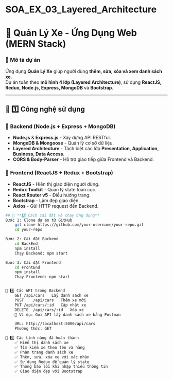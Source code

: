 # SOA_EX_03_Layered_Architecture

# 🚗 Quản Lý Xe - Ứng Dụng Web (MERN Stack)  

### 📌 Mô tả dự án  
Ứng dụng **Quản Lý Xe** giúp người dùng **thêm, sửa, xóa và xem danh sách xe**.  
Dự án tuân theo **mô hình 4 lớp (Layered Architecture)**, sử dụng **ReactJS, Redux, Node.js, Express, MongoDB** và **Bootstrap**.  

---

## 📌 **1️⃣ Công nghệ sử dụng**  
### 🔹 **Backend (Node.js + Express + MongoDB)**
- **Node.js** & **Express.js** - Xây dựng API RESTful.  
- **MongoDB & Mongoose** - Quản lý cơ sở dữ liệu.  
- **Layered Architecture** - Tách biệt các lớp **Presentation, Application, Business, Data Access**.  
- **CORS & Body-Parser** - Hỗ trợ giao tiếp giữa Frontend và Backend.  

### 🔹 **Frontend (ReactJS + Redux + Bootstrap)**
- **ReactJS** - Hiển thị giao diện người dùng.  
- **Redux Toolkit** - Quản lý state toàn cục.  
- **React Router v5** - Điều hướng trang.  
- **Bootstrap** - Làm đẹp giao diện.  
- **Axios** - Gửi HTTP request đến Backend.  

```sh
## 📌 **3️⃣ Cách cài đặt và chạy ứng dụng**
Bước 1: Clone dự án từ GitHub
    git clone https://github.com/your-username/your-repo.git
    cd your-repo

Bước 2: Cài đặt Backend
    cd BackEnd
    npm install
    Chạy Backend: npm start

Bước 3: Cài đặt Frontend
    cd FrontEnd
    npm install
    Chạy Frontend: npm start


📌 4️⃣ Các API trong Backend
    GET	/api/cars	Lấy danh sách xe
    POST	/api/cars	Thêm xe mới
    PUT	/api/cars/:id	Cập nhật xe
    DELETE	/api/cars/:id	Xóa xe
    📌 Ví dụ: Gọi API lấy danh sách xe bằng Postman

    URL: http://localhost:5000/api/cars
    Phương thức: GET

📌 5️⃣ Các tính năng đã hoàn thành
    ✅ Hiển thị danh sách xe
    ✅ Tìm kiếm xe theo tên và hãng
    ✅ Phân trang danh sách xe
    ✅ Thêm, sửa, xóa xe với xác nhận
    ✅ Sử dụng Redux để quản lý state
    ✅ Thông báo lỗi khi nhập thiếu thông tin
    ✅ Giao diện đẹp với Bootstrap

